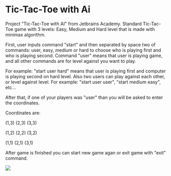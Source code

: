 # Tic-Tac-Toe with Ai
Project "Tic-Tac-Toe with AI" from Jetbrains Academy. Standard Tic-Tac-Toe game with 3 levels: Easy, Medium and Hard level that is made with minimax algorithm.

First, user inputs command "start" and then separated by space two of commands: user, easy, medium or hard to choose who is playing first and who is playing second. 
Command "user" means that user is playing game, and all other commands are for level against you want to play. 

For example: "start user hard" means that user is playing first and computer is playing second on hard level. 
Also two users can play against each other, or level against level. For example: "start user user", "start medium easy", etc...

After that, if one of your players was "user" than you will be asked to enter the coordinates.

Coordinates are: 

(1,3) (2,3) (3,3)

(1,2) (2,2) (3,2)

(1,1) (2,1) (3,1)

After game is finished you can start new game agan or exit game with "exit" command.

![](https://im4.ezgif.com/tmp/ezgif-4-2924ddd41d16.gif)
